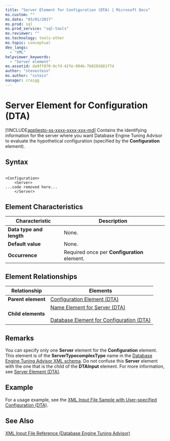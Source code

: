 ```yaml
---
title: "Server Element for Configuration (DTA) | Microsoft Docs"
ms.custom: ""
ms.date: "03/01/2017"
ms.prod: sql
ms.prod_service: "sql-tools"
ms.reviewer: ""
ms.technology: tools-other
ms.topic: conceptual
dev_langs: 
  - "XML"
helpviewer_keywords: 
  - "Server element"
ms.assetid: da9ff870-9cfd-42fe-994b-7b9292681f7d
author: "stevestein"
ms.author: "sstein"
manager: craigg
---
```

# Server Element for Configuration (DTA)
[!INCLUDE[appliesto-ss-xxxx-xxxx-xxx-md](../../includes/appliesto-ss-xxxx-xxxx-xxx-md.md)]
  Contains the identifying information for the server where you want Database Engine Tuning Advisor to evaluate the hypothetical configuration (specified by the **Configuration** element).  
  
## Syntax  
  
```  
  
<Configuration>  
    <Server>  
...code removed here...  
    </Server>  
```  
  
## Element Characteristics  
  
|Characteristic|Description|  
|--------------------|-----------------|  
|**Data type and length**|None.|  
|**Default value**|None.|  
|**Occurrence**|Required once per **Configuration** element.|  
  
## Element Relationships  
  
|Relationship|Elements|  
|------------------|--------------|  
|**Parent element**|[Configuration Element &#40;DTA&#41;](../../tools/dta/configuration-element-dta.md)|  
|**Child elements**|[Name Element for Server &#40;DTA&#41;](../../tools/dta/name-element-for-server-dta.md)<br /><br /> [Database Element for Configuration &#40;DTA&#41;](../../tools/dta/database-element-for-configuration-dta.md)|  
  
## Remarks  
 You can specify only one **Server** element for the **Configuration** element. This element is of the **ServerTypecomplexType** name in the [Database Engine Tuning Advisor XML schema](https://go.microsoft.com/fwlink/?linkid=43100). Do not confuse this **Server** element with the one that is the child of the **DTAInput** element. For more information, see [Server Element &#40;DTA&#41;](../../tools/dta/server-element-dta.md).  
  
## Example  
 For a usage example, see the [XML Input File Sample with User-specified Configuration &#40;DTA&#41;](../../tools/dta/xml-input-file-sample-with-user-specified-configuration-dta.md).  
  
## See Also  
 [XML Input File Reference &#40;Database Engine Tuning Advisor&#41;](../../tools/dta/xml-input-file-reference-database-engine-tuning-advisor.md)  
  
  
